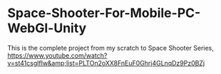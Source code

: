 # Space-Shooter-For-Mobile-PC-WebGl-Unity
This is the complete project from my scratch to Space Shooter Series, https://www.youtube.com/watch?v=st41csglfIw&amp;list=PLTOn2oXX8FnEuF0Ghrj4GLnqDz9Pz0BZj
